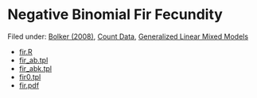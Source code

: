 #  Negative Binomial Fir Fecundity

Filed under:  [Bolker (2008)][1], [Count Data][9], [Generalized Linear Mixed Models][10]

* [fir.R][3]
* [fir_ab.tpl][4]
* [fir_abk.tpl][5]
* [fir0.tpl][6]
* [fir.pdf][8]


[1]: https://github.com/admb-project/examples/search?utf8=%E2%9C%93&q=bolker
[3]: ./fir.R
[4]: ./fir_ab.tpl
[5]: ./fir_abk.tpl
[6]: ./fir0.tpl
[8]: ./fir.pdf
[9]: ./../
[10]: ./../../
